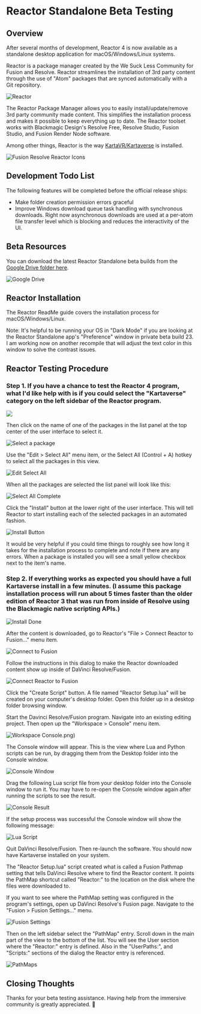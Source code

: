 # Reactor Standalone Beta Testing

## Overview

After several months of development, Reactor 4 is now available as a standalone desktop application for macOS/Windows/Linux systems.

Reactor is a package manager created by the We Suck Less Community for Fusion and Resolve. Reactor streamlines the installation of 3rd party content through the use of "Atom" packages that are synced automatically with a Git repository.

![Reactor](Images/Beta-Reactor-4.png)

The Reactor Package Manager allows you to easily install/update/remove 3rd party community made content. This simplifies the installation process and makes it possible to keep everything up to date. The Reactor toolset works with Blackmagic Design's Resolve Free, Resolve Studio, Fusion Studio, and Fusion Render Node software.

Among other things, Reactor is the way [KartaVR/Kartaverse](https://github.com/Kartaverse) is installed.

![Fusion Resolve Reactor Icons](Images/Fusion-Resolve-Reactor-Icon.png)

## Development Todo List

The following features will be completed before the official release ships:

- Make folder creation permission errors graceful
- Improve Windows download queue task handling with synchronous downloads. Right now asynchronous downloads are used at a per-atom file transfer level which is blocking and reduces the interactivity of the UI.

## Beta Resources

You can download the latest Reactor Standalone beta builds from the [Google Drive folder here](https://drive.google.com/drive/folders/1Cj_wo7CKmdOhORudgXWiZTAcWQlSvpjE).

![Google Drive](Images/Beta-Google-Drive.png)

## Reactor Installation

The Reactor ReadMe guide covers the installation process for macOS/Windows/Linux.

Note: It's helpful to be running your OS in "Dark Mode" if you are looking at the Reactor Standalone app's "Preference" window in private beta build 23. I am working now on another recompile that will adjust the text color in this window to solve the contrast issues.

## Reactor Testing Procedure

### Step 1. If you have a chance to test the Reactor 4 program, what I'd like help with is if you could select the "Kartaverse" category on the left sidebar of the Reactor program. 

![](Images/Beta-1-Sidebar.png)

Then click on the name of one of the packages in the list panel at the top center of the user interface to select it. 

![Select a package](Images/Beta-2-Select-a-package.png)

Use the "Edit > Select All" menu item, or the Select All (Control + A) hotkey to select all the packages in this view.

![Edit Select All](Images/Beta-3A-Edit-Select-All.png)

When all the packages are selected the list panel will look like this:

![Select All Complete](Images/Beta-3B-Select-All-Complete.png)

Click the "Install" button at the lower right of the user interface. This will tell Reactor to start installing each of the selected packages in an automated fashion.

![Install Button](Images/Beta-4-Install-Button.png)

It would be very helpful if you could time things to roughly see how long it takes for the installation process to complete and note if there are any errors. When a package is installed you will see a small yellow checkbox next to the item's name.

### Step 2. If everything works as expected you should have a full Kartaverse install in a few minutes. (I assume this package installation process will run about 5 times faster than the older edition of Reactor 3 that was run from inside of Resolve using the Blackmagic native scripting APIs.)

![Install Done](Images/Beta-5-Install-Done.png)

After the content is downloaded, go to Reactor's "File > Connect Reactor to Fusion…" menu item.

![Connect to Fusion](Images/Beta-6a-Connect-to-Fusion.png)

Follow the instructions in this dialog to make the Reactor downloaded content show up inside of DaVinci Resolve/Fusion.

![Connect Reactor to Fusion](Images/Beta-6b-Connect-Reactor-to-Fusion.png)

Click the "Create Script" button. A file named "Reactor Setup.lua" will be created on your computer's desktop folder. Open this folder up in a desktop folder browsing window.

Start the Davinci Resolve/Fusion program. Navigate into an existing editing project. Then open up the "Workspace > Console" menu item.

![Workspace Console.png)
](Images/Beta-7-Workspace-Console.png)

The Console window will appear. This is the view where Lua and Python scripts can be run, by dragging them from the Desktop folder into the Console window.

![Console Window](Images/Beta-8-Console-Window.png)

Drag the following Lua script file from your desktop folder into the Console window to run it. You may have to re-open the Console window again after running the scripts to see the result.

![Console Result](Images/Beta-9-Console-Result.png)

If the setup process was successful the Console window will show the following message:

![Lua Script](Images/Beta-9-Lua-Script.png)

Quit DaVinci Resolve/Fusion. Then re-launch the software. You should now have Kartaverse installed on your system. 

The "Reactor Setup.lua" script created what is called a Fusion Pathmap setting that tells DaVinci Resolve where to find the Reactor content. It points the PathMap shortcut called "Reactor:" to the location on the disk where the files were downloaded to.

If you want to see where the PathMap setting was configured in the program's settings, open up DaVinci Resolve's Fusion page. Navigate to the "Fusion > Fusion Settings…" menu.

![Fusion Settings](Images/Beta-10-Fusion-Settings.png)

Then on the left sidebar select the "PathMap" entry. Scroll down in the main part of the view to the bottom of the list. You will see the User section where the "Reactor:" entry is defined. Also in the "UserPaths:", and "Scripts:" sections of the dialog the Reactor entry is referenced.

![PathMaps](Images/Beta-10-PathMaps.png)

## Closing Thoughts

Thanks for your beta testing assistance. Having help from the immersive community is greatly appreciated. 🙏

